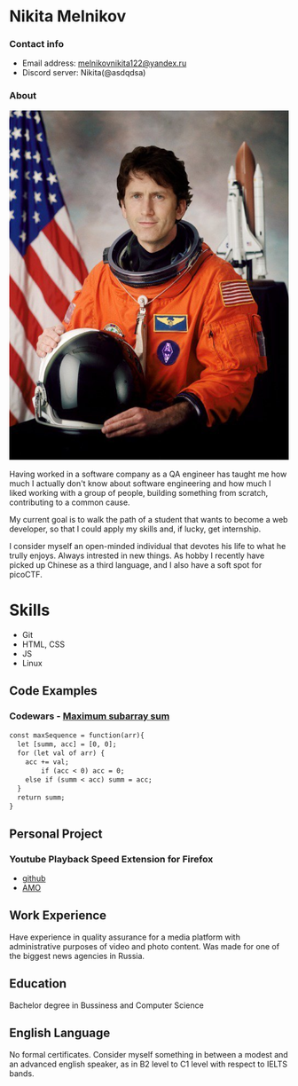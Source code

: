 # Nikita Melnikov

### Contact info

- Email address: melnikovnikita122@yandex.ru
- Discord server: Nikita(@asdqdsa)

### About

![Profile picture](./pfp.jpeg)

Having worked in a software company as a QA engineer has taught me how much I actually don't know about software engineering and how much I liked working with a group of people, building something from scratch, contributing to a common cause.

My current goal is to walk the path of a student that wants to become a web developer, so that I could apply my skills and, if lucky, get internship.

I consider myself an open-minded individual that devotes his life to what he trully enjoys. Always intrested in new things. As hobby I recently have picked up Chinese as a third language, and I also have a soft spot for picoCTF.

# Skills

- Git
- HTML, CSS
- JS
- Linux

## Code Examples

### Codewars - [Maximum subarray sum](https://www.codewars.com/kata/54521e9ec8e60bc4de000d6c)

```
const maxSequence = function(arr){
  let [summ, acc] = [0, 0];
  for (let val of arr) {
    acc += val;
		if (acc < 0) acc = 0;
    else if (summ < acc) summ = acc;
  }
  return summ;
}
```

## Personal Project

### Youtube Playback Speed Extension for Firefox

- [github](https://github.com/asdqdsa/yt_playback_ff)
- [AMO](https://addons.mozilla.org/en-US/firefox/addon/video-playback-speed-extension/)

## Work Experience

Have experience in quality assurance for a media platform with administrative purposes of video and photo content. Was made for one of the biggest news agencies in Russia.

## Education

Bachelor degree in Bussiness and Computer Science

## English Language

No formal certificates. Consider myself something in between a modest and an advanced english speaker, as in B2 level to C1 level with respect to IELTS bands.
